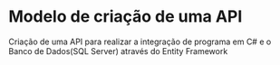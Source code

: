 # Modelo de criação de uma API
Criação de uma API para realizar a integração de programa em C# e o Banco de Dados(SQL Server) através do Entity Framework
